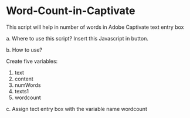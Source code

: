 # Word-Count-in-Captivate
This script will help in number of words in Adobe Captivate text entry box

a. Where to use this script?
Insert this Javascript in button.

b. How to use?

Create five variables:
1. text
2. content
3. numWords
4. texts1
5. wordcount

c. Assign tect entry box with the variable name wordcount
